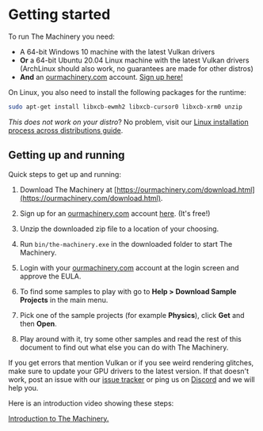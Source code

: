 # Getting started

To run The Machinery you need:

- A 64-bit Windows 10 machine with the latest Vulkan drivers
- **Or** a 64-bit Ubuntu 20.04 Linux machine with the latest Vulkan drivers (ArchLinux should also work, no guarantees are made for other distros)
- **And** an [ourmachinery.com](https://ourmachinery.com/) account. [Sign up here!](https://ourmachinery.com/sign-up.html)

On Linux, you also need to install the following packages for the runtime:

~~~bash
sudo apt-get install libxcb-ewmh2 libxcb-cursor0 libxcb-xrm0 unzip
~~~

*This does not work on your distro*? No problem, visit our [Linux installation process across distributions guide](https://github.com/OurMachinery/themachinery-public/discussions/616).

## Getting up and running

Quick steps to get up and running:

1. Download The Machinery at [https://ourmachinery.com/download.html](https://ourmachinery.com/download.html).

2. Sign up for an [ourmachinery.com](https://ourmachinery.com/) account [here](https://ourmachinery.com/sign-up.html). (It's free!)

3. Unzip the downloaded zip file to a location of your choosing.

4. Run `bin/the-machinery.exe` in the downloaded folder to start The Machinery.

5. Login with your [ourmachinery.com](https://ourmachinery.com/) account at the login screen and approve the EULA.

6. To find some samples to play with go to **Help > Download Sample Projects** in the main menu.

7. Pick one of the sample projects (for example **Physics**), click **Get** and then **Open**.

8. Play around with it, try some other samples and read the rest of this document to find out what
   else you can do with The Machinery.

If you get errors that mention Vulkan or if you see weird rendering glitches, make sure to update
your GPU drivers to the latest version. If that doesn't work, post an issue with our [issue
tracker](https://github.com/OurMachinery/themachinery-public/issues) or ping us on
[Discord](https://discord.gg/uJtkbVr) and we will help you.

Here is an introduction video showing these steps:

[Introduction to The Machinery.](https://www.youtube.com/watch?v=oQGghpCqBhI&list=PLjhMvDI5f-Iox5sKvVFGWKB9DdCiei-8L)

